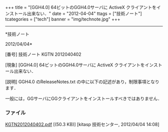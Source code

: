 ﻿+++
title = "[GGH4.0] 64ビットのGGH4.0サーバに ActiveX クライアントをインストール出来ない．"
date = "2012-04-04"
ttags = ["技術ノート"]
tcategories = ["tech"]
banner = "img/technote.jpg"
+++

-----------------------------------------------------------------------------------------------------------------------------

*技術ノート

2012/04/04*


[番号]
技術ノート KGTN 2012040402

[現象]
[GGH4.0] 64ビットのGGH4.0サーバに ActiveX
クライアントをインストール出来ない．

[説明]
GGH4.0 のReleaseNotes.txt の中に以下の記述があり，制限事項となります．

一般には，GGサーバにGGクライアントをインストールすべきではありません．


### ファイル

 
 


[KGTN2012040402.pdf](http://techreport.kitasp.net/attachments/download/876/KGTN2012040402.pdf)
 [(50.3 KB)] [kitasp 技術センター, 2012/04/04
14:08]


 


 

